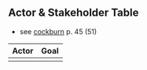 ## Actor & Stakeholder Table

- see [cockburn](http://alistair.cockburn.us/get/2465) p. 45 (51)

| Actor | Goal    |
|-------|---------|
|       |         |